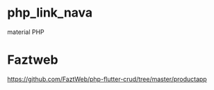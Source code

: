 # php_link_nava
material PHP
# Faztweb
https://github.com/FaztWeb/php-flutter-crud/tree/master/productapp
